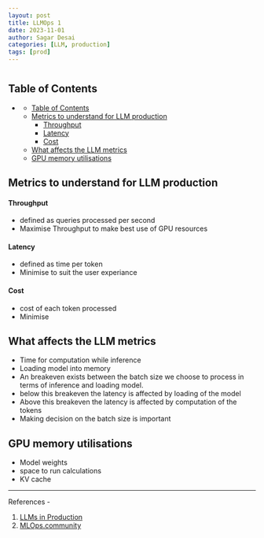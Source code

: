 ```yaml
---
layout: post
title: LLMOps 1
date: 2023-11-01
author: Sagar Desai
categories: [LLM, production]
tags: [prod]
---
```

#


## Table of Contents
- [](#)
  - [Table of Contents](#table-of-contents)
  - [Metrics to understand for LLM production](#metrics-to-understand-for-llm-production)
      - [Throughput](#throughput)
      - [Latency](#latency)
      - [Cost](#cost)
  - [What affects the LLM metrics](#what-affects-the-llm-metrics)
  - [GPU memory utilisations](#gpu-memory-utilisations)


## Metrics to understand for LLM production

#### Throughput
  - defined as queries processed per second
  - Maximise Throughput to make best use of GPU resources
#### Latency
  - defined as time per token
  - Minimise to suit the user experiance
#### Cost
  - cost of each token processed
  - Minimise

## What affects the LLM metrics
- Time for computation while inference
- Loading model into memory
- An breakeven exists between the batch size we choose to process in terms of inference and loading model.
- below this breakeven the latency is affected by loading of the model
- Above this breakeven the latency is affected by computation of the tokens 
- Making decision on the batch size is important

## GPU memory utilisations
- Model weights
- space to run calculations
- KV cache


----
References - 
1. [LLMs in Production](https://www.manning.com/books/llms-in-production)
2. [MLOps.community](https://www.youtube.com/@MLOps)